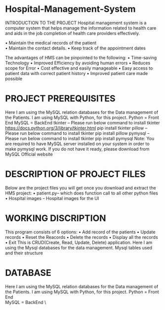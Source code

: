 # Hospital-Management-System
INTRODUCTION TO THE PROJECT
Hospital management system is a computer system that helps manage the information related to health care and aids in the job completion of health care providers effectively. 

•	Maintain the medical records of the patient  
•	Maintain the contact details.
•	Keep track of the appointment dates

The advantages of HMS can be pinpointed to the following:
•	Time-saving Technology
•	Improved Efficiency by avoiding human errors
•	Reduces scope for Error
•	Cost effective and easily manageable
•	Easy access to patient data with correct patient history
•	Improved patient care made possible


# PROJECT PREREQUISITES
Here I am using the MySQL relation databases for the Data management of the Patients.
I am using MySQL with Python, for this project.
Python = Front End
MySQL = BackEnd
tkinter – Please run below command to install tkinter
https://docs.python.org/3/library/tkinter.html
pip install tkinter
pillow – Please run below command to install tkinter
pip install pillow
pymysql – Please run below command to install tkinter
pip install pymysql
Note: You are required to have MySQL server installed on your system in order to make pymysql work. If you do not have it ready, please download from MySQL Official website

# DESCRIPTION OF PROJECT FILES
Below are the project files you will get once you download and extract the HMS project:
•	patient.py– which does function call to all other python files
•	Hospital images – Hospital images for the UI

# WORKING DISCRIPTION
This program consists of 6 options:
•	Add record of the patients
•	Update records
•	Reset the Reacords
•	Delete the records
•	Display all the records
•	Exit 
This is CRUD(Create, Read, Update, Delete) application.
Here I am using the Mysql databases for the data management.
Mysql tables used and their structure
# DATABASE
Here I am using the MySQL relation databases for the Data management of the Patients.
I am using MySQL with Python, for this project.
Python = Front End \
MySQL = BackEnd \
